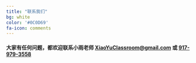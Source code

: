 ```yaml
---
title: "联系我们"
bg: white
color: '#0C0D69'
fa-icon: comments
---
```


#### 大家有任何问题，都欢迎联系小雨老师 <XiaoYuClassroom@gmail.com> 或 <a href="tel:+19179793558">917-979-3558</a>
